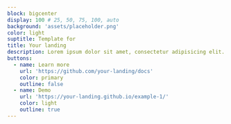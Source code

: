 ```yaml
---
block: bigcenter
display: 100 # 25, 50, 75, 100, auto
background: 'assets/placeholder.png'
color: light
suptitle: Template for
title: Your landing
description: Lorem ipsum dolor sit amet, consectetur adipisicing elit. Porro doloremque facilis, cum est tenetur dicta excepturi maxime nihil voluptatibus dolores? Reiciendis incidunt laboriosam possimus ipsam, eum, hic repudiandae soluta dicta.
buttons:
  - name: Learn more
    url: 'https://github.com/your-landing/docs'
    color: primary
    outline: false
  - name: Demo
    url: 'https://your-landing.github.io/example-1/'
    color: light
    outline: true
---
```

